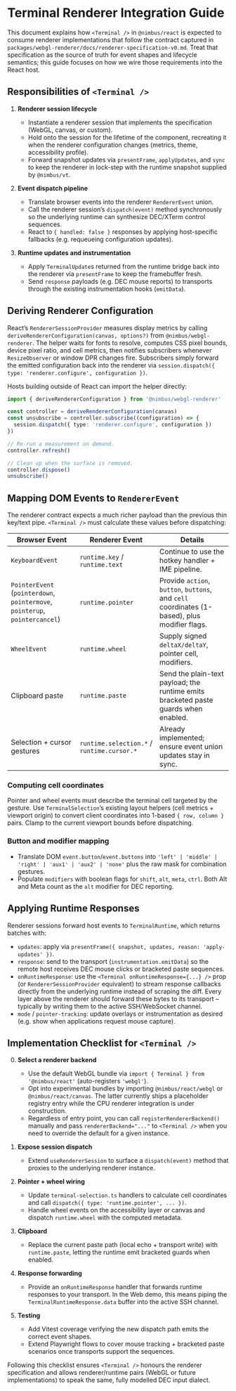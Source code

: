 # Terminal Renderer Integration Guide

This document explains how `<Terminal />` in `@nimbus/react` is expected to consume
renderer implementations that follow the contract captured in
`packages/webgl-renderer/docs/renderer-specification-v0.md`. Treat that specification
as the source of truth for event shapes and lifecycle semantics; this guide focuses on
how we wire those requirements into the React host.

## Responsibilities of `<Terminal />`

1. **Renderer session lifecycle**
   - Instantiate a renderer session that implements the specification (WebGL, canvas,
     or custom).
   - Hold onto the session for the lifetime of the component, recreating it when the
     renderer configuration changes (metrics, theme, accessibility profile).
   - Forward snapshot updates via `presentFrame`, `applyUpdates`, and `sync` to keep the
     renderer in lock-step with the runtime snapshot supplied by `@nimbus/vt`.

2. **Event dispatch pipeline**
   - Translate browser events into the renderer `RendererEvent` union.
   - Call the renderer session’s `dispatch(event)` method synchronously so the underlying
     runtime can synthesize DEC/XTerm control sequences.
   - React to `{ handled: false }` responses by applying host-specific fallbacks (e.g.
     requeueing configuration updates).

3. **Runtime updates and instrumentation**
   - Apply `TerminalUpdate`s returned from the runtime bridge back into the renderer
     via `presentFrame` to keep the framebuffer fresh.
   - Send `response` payloads (e.g. DEC mouse reports) to transports through the
     existing instrumentation hooks (`emitData`).

## Deriving Renderer Configuration

React’s `RendererSessionProvider` measures display metrics by calling
`deriveRendererConfiguration(canvas, options?)` from `@nimbus/webgl-renderer`. The
helper waits for fonts to resolve, computes CSS pixel bounds, device pixel ratio, and
cell metrics, then notifies subscribers whenever `ResizeObserver` or window DPR changes
fire. Subscribers simply forward the emitted configuration back into the renderer via
`session.dispatch({ type: 'renderer.configure', configuration })`.

Hosts building outside of React can import the helper directly:

```ts
import { deriveRendererConfiguration } from '@nimbus/webgl-renderer'

const controller = deriveRendererConfiguration(canvas)
const unsubscribe = controller.subscribe((configuration) => {
  session.dispatch({ type: 'renderer.configure', configuration })
})

// Re-run a measurement on demand.
controller.refresh()

// Clean up when the surface is removed.
controller.dispose()
unsubscribe()
```

## Mapping DOM Events to `RendererEvent`

The renderer contract expects a much richer payload than the previous thin key/text
pipe. `<Terminal />` must calculate these values before dispatching:

| Browser Event | Renderer Event | Details |
| --- | --- | --- |
| `KeyboardEvent` | `runtime.key` / `runtime.text` | Continue to use the hotkey handler + IME pipeline. |
| `PointerEvent` (`pointerdown`, `pointermove`, `pointerup`, `pointercancel`) | `runtime.pointer` | Provide `action`, `button`, `buttons`, and `cell` coordinates (1-based), plus modifier flags. |
| `WheelEvent` | `runtime.wheel` | Supply signed `deltaX/deltaY`, pointer cell, modifiers. |
| Clipboard paste | `runtime.paste` | Send the plain-text payload; the runtime emits bracketed paste guards when enabled. |
| Selection + cursor gestures | `runtime.selection.*` / `runtime.cursor.*` | Already implemented; ensure event union updates stay in sync. |

### Computing cell coordinates

Pointer and wheel events must describe the terminal cell targeted by the gesture. Use
`TerminalSelection`’s existing layout helpers (cell metrics + viewport origin) to
convert client coordinates into 1-based `{ row, column }` pairs. Clamp to the current
viewport bounds before dispatching.

### Button and modifier mapping

- Translate DOM `event.button`/`event.buttons` into `'left' | 'middle' | 'right' |
  'aux1' | 'aux2' | 'none'` plus the raw mask for combination gestures.
- Populate `modifiers` with boolean flags for `shift`, `alt`, `meta`, `ctrl`. Both
  Alt and Meta count as the `alt` modifier for DEC reporting.

## Applying Runtime Responses

Renderer sessions forward host events to `TerminalRuntime`, which returns batches with:

- `updates`: apply via `presentFrame({ snapshot, updates, reason: 'apply-updates' })`.
- `response`: send to the transport (`instrumentation.emitData`) so the remote host
  receives DEC mouse clicks or bracketed paste sequences.
- `onRuntimeResponse`: use the `<Terminal onRuntimeResponse={...} />` prop (or
  `RendererSessionProvider` equivalent) to stream response callbacks directly from the
  underlying runtime instead of scraping the diff. Every layer above the renderer should
  forward these bytes to its transport – typically by writing them to the active SSH/WebSocket channel.
- `mode` / `pointer-tracking`: update overlays or instrumentation as desired (e.g. show
  when applications request mouse capture).

## Implementation Checklist for `<Terminal />`

0. **Select a renderer backend**
   - Use the default WebGL bundle via `import { Terminal } from '@nimbus/react'` (auto-registers `'webgl'`).
   - Opt into experimental bundles by importing `@nimbus/react/webgl` or `@nimbus/react/canvas`. The latter currently ships a placeholder registry entry while the CPU renderer integration is under construction.
   - Regardless of entry point, you can call `registerRendererBackend()` manually and pass `rendererBackend="..."` to `<Terminal />` when you need to override the default for a given instance.

1. **Expose session dispatch**
   - Extend `useRendererSession` to surface a `dispatch(event)` method that proxies to
     the underlying renderer instance.

2. **Pointer + wheel wiring**
   - Update `terminal-selection.ts` handlers to calculate cell coordinates and call
     `dispatch({ type: 'runtime.pointer', ... })`.
   - Handle wheel events on the accessibility layer or canvas and dispatch
     `runtime.wheel` with the computed metadata.

3. **Clipboard**
   - Replace the current paste path (local echo + transport write) with
     `runtime.paste`, letting the runtime emit bracketed guards when enabled.

4. **Response forwarding**
   - Provide an `onRuntimeResponse` handler that forwards runtime responses to your
     transport. In the Web demo, this means piping the `TerminalRuntimeResponse.data`
     buffer into the active SSH channel.

5. **Testing**
   - Add Vitest coverage verifying the new dispatch path emits the correct event
     shapes.
   - Extend Playwright flows to cover mouse tracking + bracketed paste scenarios once
     transports support the sequences.

Following this checklist ensures `<Terminal />` honours the renderer specification and
allows renderer/runtime pairs (WebGL or future implementations) to speak the same,
fully modelled DEC input dialect.
